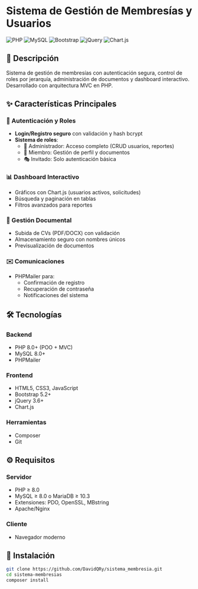 # Sistema de Gestión de Membresías y Usuarios

![PHP](https://img.shields.io/badge/PHP-8.0+-777BB4?logo=php&logoColor=white)
![MySQL](https://img.shields.io/badge/MySQL-8.0+-4479A1?logo=mysql&logoColor=white)
![Bootstrap](https://img.shields.io/badge/Bootstrap-5.2+-7952B3?logo=bootstrap&logoColor=white)
![jQuery](https://img.shields.io/badge/jQuery-3.6+-0769AD?logo=jquery&logoColor=white)
![Chart.js](https://img.shields.io/badge/Chart.js-3.7+-FF6384?logo=chartdotjs&logoColor=white)

## 📌 Descripción
Sistema de gestión de membresías con autenticación segura, control de roles por jerarquía, administración de documentos y dashboard interactivo. Desarrollado con arquitectura MVC en PHP.

## ✨ Características Principales

### 🔐 Autenticación y Roles
- **Login/Registro seguro** con validación y hash bcrypt
- **Sistema de roles**:
  - 👑 Administrador: Acceso completo (CRUD usuarios, reportes)
  - 👥 Miembro: Gestión de perfil y documentos
  - 🎭 Invitado: Solo autenticación básica

### 📊 Dashboard Interactivo
- Gráficos con Chart.js (usuarios activos, solicitudes)
- Búsqueda y paginación en tablas
- Filtros avanzados para reportes

### 📄 Gestión Documental
- Subida de CVs (PDF/DOCX) con validación
- Almacenamiento seguro con nombres únicos
- Previsualización de documentos

### ✉️ Comunicaciones
- PHPMailer para:
  - Confirmación de registro
  - Recuperación de contraseña
  - Notificaciones del sistema

## 🛠 Tecnologías

### Backend
- PHP 8.0+ (POO + MVC)
- MySQL 8.0+
- PHPMailer

### Frontend
- HTML5, CSS3, JavaScript
- Bootstrap 5.2+
- jQuery 3.6+
- Chart.js

### Herramientas
- Composer
- Git

## ⚙️ Requisitos

### Servidor
- PHP ≥ 8.0
- MySQL ≥ 8.0 o MariaDB ≥ 10.3
- Extensiones: PDO, OpenSSL, MBstring
- Apache/Nginx

### Cliente
- Navegador moderno

## 🚀 Instalación

```bash
git clone https://github.com/DavidQRy/sistema_membresia.git
cd sistema-membresias
composer install
